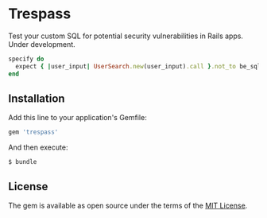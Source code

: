 # Trespass

Test your custom SQL for potential security vulnerabilities in Rails apps. Under development.

```ruby
specify do
  expect { |user_input| UserSearch.new(user_input).call }.not_to be_sql_safe
end
```

## Installation

Add this line to your application's Gemfile:

```ruby
gem 'trespass'
```

And then execute:

    $ bundle

## License

The gem is available as open source under the terms of the [MIT License](http://opensource.org/licenses/MIT).
